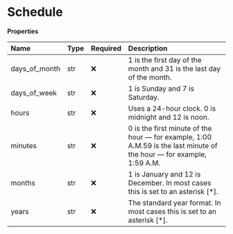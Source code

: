# Schedule

**Properties**

| Name          | Type | Required | Description                                                                                                          |
| :------------ | :--- | :------- | :------------------------------------------------------------------------------------------------------------------- |
| days_of_month | str  | ❌       | 1 is the first day of the month and 31 is the last day of the month.                                                 |
| days_of_week  | str  | ❌       | 1 is Sunday and 7 is Saturday.                                                                                       |
| hours         | str  | ❌       | Uses a 24-hour clock. 0 is midnight and 12 is noon.                                                                  |
| minutes       | str  | ❌       | 0 is the first minute of the hour — for example, 1:00 A.M.59 is the last minute of the hour — for example, 1:59 A.M. |
| months        | str  | ❌       | 1 is January and 12 is December. In most cases this is set to an asterisk [*].                                       |
| years         | str  | ❌       | The standard year format. In most cases this is set to an asterisk [*].                                              |

